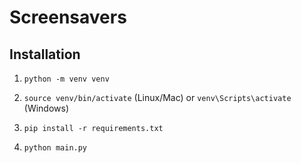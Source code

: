# Screensavers

## Installation
1. `python -m venv venv`
 

2. `source venv/bin/activate` (Linux/Mac) or `venv\Scripts\activate` (Windows)

3. `pip install -r requirements.txt`

4. `python main.py`